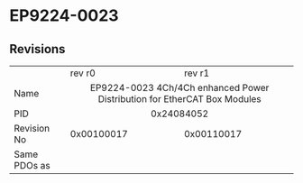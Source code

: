 # EP9224-0023

## Revisions
<table>
<tr>
<td></td>
<td>rev r0</td>
<td>rev r1</td>
</tr>
<tr>
<td>Name</td>
<td colspan=2 align="center">EP9224-0023 4Ch/4Ch enhanced Power Distribution for EtherCAT Box Modules</td>
</tr>
<tr>
<td>PID</td>
<td colspan=2 align="center">0x24084052</td>
</tr>
<tr>
<td>Revision No</td>
<td>0x00100017</td>
<td>0x00110017</td>
</tr>
<tr>
<td>Same PDOs as</td>
<td colspan=2 align="center"></td>
</tr>
</table>
